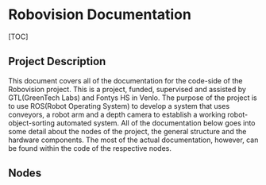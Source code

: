 # Robovision Documentation

[TOC]

## Project Description

This document covers all of the documentation for the code-side of the Robovision project. This is a project, funded, supervised and assisted by GTL(GreenTech Labs) and Fontys HS in Venlo. The purpose of the project is to use ROS(Robot Operating System) to develop a system that uses conveyors, a robot arm and a depth camera to establish a working robot-object-sorting automated system. All of the documentation below goes into some detail about the nodes of the project, the general structure and the hardware components. The most of the actual documentation, however, can be found within the code of the respective nodes.

## Nodes